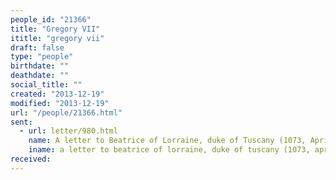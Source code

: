 ```yaml
---
people_id: "21366"
title: "Gregory VII"
ititle: "gregory vii"
draft: false
type: "people"
birthdate: ""
deathdate: ""
social_title: ""
created: "2013-12-19"
modified: "2013-12-19"
url: "/people/21366.html"
sent:
  - url: letter/980.html
    name: A letter to Beatrice of Lorraine, duke of Tuscany (1073, April 28)
    iname: a letter to beatrice of lorraine, duke of tuscany (1073, april 28)
received:
---
```

